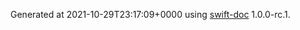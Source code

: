 Generated at 2021-10-29T23:17:09+0000 using [swift-doc](https://github.com/SwiftDocOrg/swift-doc) 1.0.0-rc.1.
